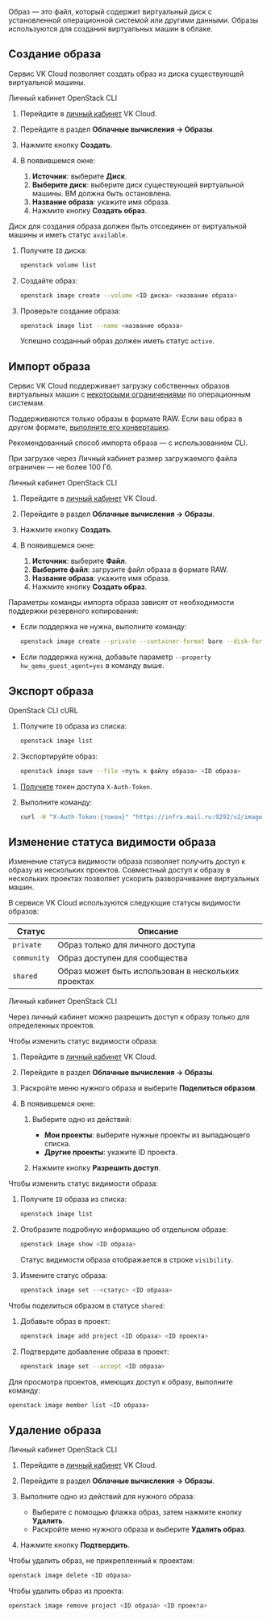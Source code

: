Образ — это файл, который содержит виртуальный диск с установленной операционной системой или другими данными. Образы используются для создания виртуальных машин в облаке.

## Создание образа

Сервис VK Cloud позволяет создать образ из диска существующей виртуальной машины.

<tabs>
<tablist>
<tab>Личный кабинет</tab>
<tab>OpenStack CLI</tab>
</tablist>
<tabpanel>

1. Перейдите в [личный кабинет](https://mcs.mail.ru/app/) VK Cloud.
2. Перейдите в раздел **Облачные вычисления → Образы**.
3. Нажмите кнопку **Создать**.
4. В появившемся окне:

   1. **Источник**: выберите **Диск**.
   2. **Выберите диск**: выберите диск существующей виртуальной машины. ВМ должна быть остановлена.
   3. **Название образа**: укажите имя образа.
   4. Нажмите кнопку **Создать образ**.

</tabpanel>
<tabpanel>

<warn>

Диск для создания образа должен быть отсоединен от виртуальной машины и иметь статус `available`.

</warn>

1. Получите `ID` диска:

   ```bash
   openstack volume list
   ```

2. Создайте образ:

   ```bash
   openstack image create --volume <ID диска> <название образа>
   ```

3. Проверьте создание образа:

   ```bash
   openstack image list --name <название образа>
   ```

   Успешно созданный образ должен иметь статус `active`.

</tabpanel>
</tabs>

## Импорт образа

Сервис VK Cloud поддерживает загрузку собственных образов виртуальных машин с [некоторыми ограничениями](/ru/base/iaas/concepts/vm-concept#operacionnaya-sistema) по операционным системам.

<info>

Поддерживаются только образы в формате RAW. Если ваш образ в другом формате, [выполните его конвертацию](../../../use-cases/packer#1--vypolnite-konvertaciyu-obraza-v-format-raw).

</info>

<warn>

Рекомендованный способ импорта образа — с использованием CLI.

При загрузке через Личный кабинет размер загружаемого файла ограничен — не более 100 Гб.

</warn>

<tabs>
<tablist>
<tab>Личный кабинет</tab>
<tab>OpenStack CLI</tab>
</tablist>
<tabpanel>

1. Перейдите в [личный кабинет](https://mcs.mail.ru/app/) VK Cloud.
2. Перейдите в раздел **Облачные вычисления → Образы**.
3. Нажмите кнопку **Создать**.
4. В появившемся окне:

   1. **Источник**: выберите **Файл**.
   2. **Выберите файл**: загрузите файл образа в формате RAW.
   3. **Название образа**: укажите имя образа.
   4. Нажмите кнопку **Создать образ**.

</tabpanel>
<tabpanel>

Параметры команды импорта образа зависят от необходимости поддержки резервного копирования:

- Если поддержка не нужна, выполните команду:

   ```bash
   openstack image create --private --container-format bare --disk-format raw --property store=s3 --file <путь к файлу образа> <название образа>
   ```

- Если поддержка нужна, добавьте параметр `--property hw_qemu_guest_agent=yes` в команду выше.

</tabpanel>
</tabs>

## Экспорт образа

<tabs>
<tablist>
<tab>OpenStack CLI</tab>
<tab>cURL</tab>
</tablist>
<tabpanel>

1. Получите `ID` образа из списка:

   ```bash
   openstack image list
   ```

2. Экспортируйте образ:

   ```bash
   openstack image save --file <путь к файлу образа> <ID образа>
   ```

</tabpanel>
<tabpanel>

1. [Получите](/ru/additionals/cases/case-keystone-token) токен доступа `X-Auth-Token`.
1. Выполните команду:

   ```bash
   curl -H "X-Auth-Token:{токен}" "https://infra.mail.ru:9292/v2/images/{ID образа}/file" --output <путь к файлу образа>
   ```

</tabpanel>
</tabs>

## Изменение статуса видимости образа

Изменение статуса видимости образа позволяет получить доступ к образу из нескольких проектов. Совместный доступ к образу в нескольких проектах позволяет ускорить разворачивание виртуальных машин.

В сервисе VK Cloud используются следующие статусы видимости образов:

| Статус      | Описание                                            |
|-------------|-----------------------------------------------------|
| `private`   | Образ только для личного доступа                    |
| `community` | Образ доступен для сообщества                       |
| `shared`    | Образ может быть использован в нескольких проектах  |

<tabs>
<tablist>
<tab>Личный кабинет</tab>
<tab>OpenStack CLI</tab>
</tablist>
<tabpanel>

<info>

Через личный кабинет можно разрешить доступ к образу только для определенных проектов.

</info>

Чтобы изменить статус видимости образа:

1. Перейдите в [личный кабинет](https://mcs.mail.ru/app/) VK Cloud.
2. Перейдите в раздел **Облачные вычисления → Образы**.
3. Раскройте меню нужного образа и выберите **Поделиться образом**.
4. В появившемся окне:

   1. Выберите одно из действий:

      - **Мои проекты**: выберите нужные проекты из выпадающего списка.
      - **Другие проекты**: укажите ID проекта.

   2. Нажмите кнопку **Разрешить доступ**.

</tabpanel>
<tabpanel>

Чтобы изменить статус видимости образа:

1. Получите `ID` образа из списка:

   ```bash
   openstack image list
   ```

2. Отобразите подробную информацию об отдельном образе:

   ```bash
   openstack image show <ID образа>
   ```

   Статус видимости образа отображается в строке `visibility`.

3. Измените статус образа:

   ```bash
   openstack image set --<статус> <ID образа>
   ```

Чтобы поделиться образом в статусе `shared`:

1. Добавьте образ в проект:

   ```bash
   openstack image add project <ID образа> <ID проекта>
   ```

2. Подтвердите добавление образа в проект:

   ```bash
   openstack image set --accept <ID образа>
   ```

Для просмотра проектов, имеющих доступ к образу, выполните команду:

```bash
openstack image member list <ID образа>
```

</tabpanel>
</tabs>

## Удаление образа

<tabs>
<tablist>
<tab>Личный кабинет</tab>
<tab>OpenStack CLI</tab>
</tablist>
<tabpanel>

1. Перейдите в [личный кабинет](https://mcs.mail.ru/app/) VK Cloud.
2. Перейдите в раздел **Облачные вычисления → Образы**.
3. Выполните одно из действий для нужного образа:

   - Выберите с помощью флажка образ, затем нажмите кнопку **Удалить**.
   - Раскройте меню нужного образа и выберите **Удалить образ**.

4. Нажмите кнопку **Подтвердить**.

</tabpanel>
<tabpanel>

Чтобы удалить образ, не прикрепленный к проектам:

```bash
openstack image delete <ID образа>
```

Чтобы удалить образ из проекта:

```bash
openstack image remove project <ID образа> <ID проекта>
```

</tabpanel>
</tabs>
